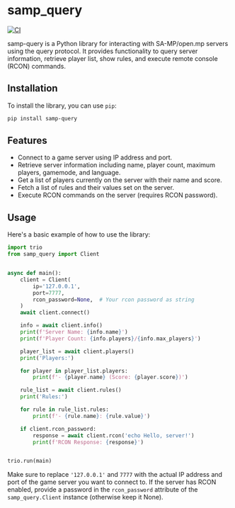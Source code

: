 samp_query
==========

[![CI](https://github.com/Cheaterman/samp-query/actions/workflows/ci.yml/badge.svg)](https://github.com/Cheaterman/samp-query/actions/workflows/ci.yml)

samp-query is a Python library for interacting with SA-MP/open.mp servers using the query protocol.
It provides functionality to query server information, retrieve player list, show rules, and execute remote console (RCON) commands.

Installation
------------

To install the library, you can use `pip`:

```sh
pip install samp-query
```

Features
--------

* Connect to a game server using IP address and port.
* Retrieve server information including name, player count, maximum players, gamemode, and language.
* Get a list of players currently on the server with their name and score.
* Fetch a list of rules and their values set on the server.
* Execute RCON commands on the server (requires RCON password).

Usage
-----

Here's a basic example of how to use the library:

```py
import trio
from samp_query import Client


async def main():
    client = Client(
        ip='127.0.0.1',
        port=7777,
        rcon_password=None,  # Your rcon password as string
    )
    await client.connect()

    info = await client.info()
    print(f'Server Name: {info.name}')
    print(f'Player Count: {info.players}/{info.max_players}')

    player_list = await client.players()
    print('Players:')

    for player in player_list.players:
        print(f'- {player.name} (Score: {player.score})')

    rule_list = await client.rules()
    print('Rules:')

    for rule in rule_list.rules:
        print(f'- {rule.name}: {rule.value}')

    if client.rcon_password:
        response = await client.rcon('echo Hello, server!')
        print(f'RCON Response: {response}')


trio.run(main)
```

Make sure to replace `'127.0.0.1'` and `7777` with the actual IP address and port of the game server you want to connect to. If the server has RCON enabled, provide a password in the `rcon_password` attribute of the `samp_query.Client` instance (otherwise keep it None).
